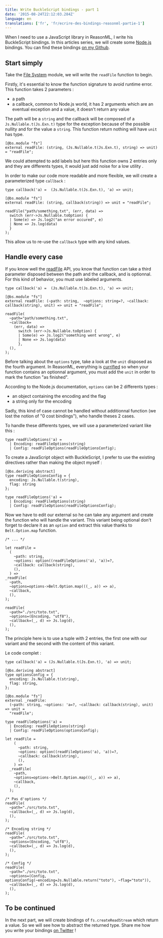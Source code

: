 ```yaml
---
title: Write BuckleScript bindings - part 1
date: '2015-08-24T22:12:03.284Z'
language: en
translations: ['fr', 'fr/ecrire-des-bindings-reasonml-partie-1']
---
```


When I need to use a JavaScript library in ReasonML, I write his BuckleScript bindings.
In this articles series, we will create some [Node.js](https://nodejs.org) bindings. You can find these bindings [on my Github](https://github.com/DCKT/bs-node).

## Start simply

Take the [File System](https://nodejs.org/dist/latest-v10.x/docs/api/fs.html) module, we will write the `readFile` function to begin.

Firstly, it's essential to know the function signature to avoid runtime error. This function takes 2 parameters :

- a path
- a callback, common to Node.js world, it has 2 arguments which are an eventual exception and a value, it doesn't return any value

The path will be a `string` and the callback will be composed of a `Js.Nullable.t(Js.Exn.t)` type for the exception because of the possible nullity and for the value a `string`. This function return nothing will have `unit` has type.

```reason
[@bs.module "fs"]
external readFile: (string, (Js.Nullable.t(Js.Exn.t), string) => unit) = "readFile";
```

We could attempted to add labels but here this function owns 2 entries only and they are differents types, it would just add noise for a low utility .

In order to make our code more readable and more flexible, we will create a parameterized type `callback` :

```reason
type callback('a) =  (Js.Nullable.t(Js.Exn.t), 'a) => unit;

[@bs.module "fs"]
external readFile: (string, callback(string)) => unit = "readFile";

readFile("path/something.txt", (err, data) =>
  switch (err->Js.Nullable.toOption) {
  | Some(e) => Js.log2("an error occured", e)
  | None => Js.log(data)
  }
);
```

This allow us to re-use the `callback` type with any kind values.

## Handle every case

If you know well the [readFile](https://nodejs.org/dist/latest-v10.x/docs/api/fs.html#fs_fs_readfile_path_options_callback) API, you know that function can take a third parameter disposed between the path and the callback, and is optionnal.
For this kind of behavior, you must use labeled arguments.

```reason
type callback('a) =  (Js.Nullable.t(Js.Exn.t), 'a) => unit;

[@bs.module "fs"]
external readFile: (~path: string,  ~options: string=?, ~callback: callback(string), unit) => unit = "readFile";

readFile(
  ~path="path/something.txt",
  ~callback=
    (err, data) =>
      switch (err->Js.Nullable.toOption) {
      | Some(e) => Js.log2("something went wrong", e)
      | None => Js.log(data)
      },
  (),
);
```

Before talking about the `options` type, take a look at the `unit` disposed as the fourth argument. In ReasonML, everything is [currified](https://en.wikipedia.org/wiki/Currying) so when your function contains an optionnal argument, you must add the `unit` in order to mark the function "as finished".

According to the Node.js documentation, `options` can be 2 differents types :

- an object containing the encoding and the flag
- a string only for the encoding

Sadly, this kind of case cannot be handled without additionnal function (we lost the notion of "0 cost bindings"), who handle theses 2 cases.

To handle these differents types, we will use a parameterized variant like this :

```reason
type readFileOptions('a) =
  | Encoding: readFileOptions(string)
  | Config: readFileOptions(readFileOptionsConfig);
```

To create a JavaScript object with BuckleScript, I prefer to use the existing directives rather than making the object myself :

```reason
[@bs.deriving abstract]
type readFileOptionsConfig = {
  encoding: Js.Nullable.t(string),
  flag: string
};

type readFileOptions('a) =
  | Encoding: readFileOptions(string)
  | Config: readFileOptions(readFileOptionsConfig);
```

Now we have to edit our external so he can take any argument and create the function who will handle the variant. This variant being optional don't forget to declare it as an `option` and extract this value thanks to `Belt.Option.map` function.

```reason
/* ... */

let readFile =
  (
    ~path: string,
    ~options: option((readFileOptions('a), 'a))=?,
    ~callback: callback(string),
    (),
  ) =>
_readFile(
  ~path,
  ~options=options->Belt.Option.map(((_, a)) => a),
  ~callback,
  (),
);

readFile(
  ~path="./src/toto.txt",
  ~options=(Encoding, "utf8"),
  ~callback=(_, d) => Js.log(d),
  (),
);
```

The principle here is to use a tuple with 2 entries, the first one with our variant and the second with the content of this variant.

Le code complet :

```reason
type callback('a) = (Js.Nullable.t(Js.Exn.t), 'a) => unit;

[@bs.deriving abstract]
type optionsConfig = {
  encoding: Js.Nullable.t(string),
  flag: string,
};

[@bs.module "fs"]
external _readFile:
  (~path: string, ~options: 'a=?, ~callback: callback(string), unit) => unit =
  "readFile";

type readFileOptions('a) =
  | Encoding: readFileOptions(string)
  | Config: readFileOptions(optionsConfig);

let readFile =
    (
      ~path: string,
      ~options: option((readFileOptions('a), 'a))=?,
      ~callback: callback(string),
      (),
    ) =>
  _readFile(
    ~path,
    ~options=options->Belt.Option.map(((_, a)) => a),
    ~callback,
    (),
  );

/* Pas d'options */
readFile(
  ~path="./src/toto.txt",
  ~callback=(_, d) => Js.log(d),
  (),
);

/* Encoding string */
readFile(
  ~path="./src/toto.txt",
  ~options=(Encoding, "utf8"),
  ~callback=(_, d) => Js.log(d),
  (),
);

/* Config */
readFile(
  ~path="./src/toto.txt",
  ~options=(Config, optionsConfig(~encoding=Js.Nullable.return("toto"), ~flag="toto")),
  ~callback=(_, d) => Js.log(d),
  (),
);
```

## To be continued

In the next part, we will create bindings of `fs.createReadStream` which return a value.
So we will see how to abstract the returned type.
Share me how you write your bindings [on Twitter](https://www.twitter.com/DCK__) !
